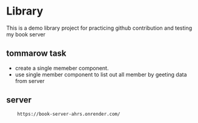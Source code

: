 # Library

This is a demo library project for practicing github contribution and testing my book server

## tommarow task

- create a single memeber component.
- use single member component to list out all member by geeting data from server

## server

```
    https://book-server-ahrs.onrender.com/
```